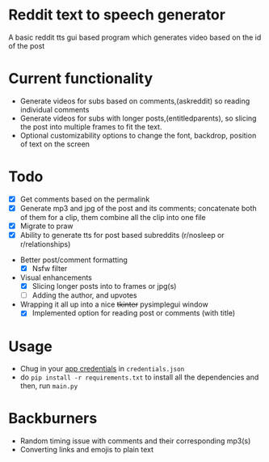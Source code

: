 # Reddit text to speech generator

A basic reddit tts gui based program which generates video based on the id of the post

# Current functionality

- Generate videos for subs based on comments,(askreddit) so reading individual comments
- Generate videos for subs with longer posts,(entitledparents), so slicing the post into multiple frames to fit the text.
- Optional customizability options to change the font, backdrop, position of text on the screen

# Todo

- [x] Get comments based on the permalink
- [x] Generate mp3 and jpg of the post and its comments; concatenate both of them for a clip, them combine all the clip into one file
- [x] Migrate to praw
- [x] Ability to generate tts for post based subreddits (r/nosleep or r/relationships)
- Better post/comment formatting
  - [x] Nsfw filter
- Visual enhancements
  - [x] Slicing longer posts into to frames or jpg(s)
  - [ ] Adding the author, and upvotes
- Wrapping it all up into a nice ~~tkinter~~ pysimplegui window
  - [x] Implemented option for reading post or comments (with title)

# Usage

- Chug in your [app credentials](https://ssl.reddit.com/prefs/apps/) in `credentials.json`
- do `pip install -r requirements.txt` to install all the dependencies and then, run `main.py`

# Backburners

- Random timing issue with comments and their corresponding mp3(s)
- Converting links and emojis to plain text

